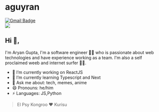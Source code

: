 # aguyran

[![Gmail Badge](https://img.shields.io/badge/-aguyran@outlook.com-c14438?style=flat-square&logo=Gmail&logoColor=white&link=mailto:aguyran@outlook.com)](mailto:aguyran@outlook.com)
<br/>
<img src="https://c.tenor.com/rK3k9EgLkhEAAAAC/steins-gate.gif" />
## Hi 👋, 
I'm Aryan Gupta, I'm a software engineer 👨‍💻 who is passionate about web technologies and have experience working as a team. I'm also a self proclaimed weeb and internet surfer 
🏄‍♂️. 

- 🔭 I’m currently working on ReactJS
- 🌱 I’m currently learning Typescript and Next
- 💬 Ask me about: tech, memes, anime
- 😄 Pronouns: he/him
-  ⚡ Languages: JS,Python


> El Psy Kongroo ❤ Kurisu
